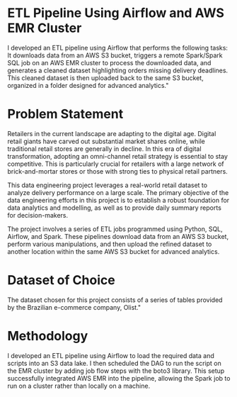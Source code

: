 # ETL Pipeline Using Airflow and AWS EMR Cluster
I developed an ETL pipeline using Airflow that performs the following tasks: It downloads data from an AWS S3 bucket, triggers a remote Spark/Spark SQL job on an AWS EMR cluster to process the downloaded data, and generates a cleaned dataset highlighting orders missing delivery deadlines. This cleaned dataset is then uploaded back to the same S3 bucket, organized in a folder designed for advanced analytics."

# Problem Statement
Retailers in the current landscape are adapting to the digital age. Digital retail giants have carved out substantial market shares online, while traditional retail stores are generally in decline. In this era of digital transformation, adopting an omni-channel retail strategy is essential to stay competitive. This is particularly crucial for retailers with a large network of brick-and-mortar stores or those with strong ties to physical retail partners.

This data engineering project leverages a real-world retail dataset to analyze delivery performance on a large scale. The primary objective of the data engineering efforts in this project is to establish a robust foundation for data analytics and modelling, as well as to provide daily summary reports for decision-makers.

The project involves a series of ETL jobs programmed using Python, SQL, Airflow, and Spark. These pipelines download data from an AWS S3 bucket, perform various manipulations, and then upload the refined dataset to another location within the same AWS S3 bucket for advanced analytics.


# Dataset of Choice
The dataset chosen for this project consists of a series of tables provided by the Brazilian e-commerce company, Olist."


# Methodology
I developed an ETL pipeline using Airflow to load the required data and scripts into an S3 data lake. I then scheduled the DAG to run the script on the EMR cluster by adding job flow steps with the boto3 library. This setup successfully integrated AWS EMR into the pipeline, allowing the Spark job to run on a cluster rather than locally on a machine.
